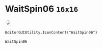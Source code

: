 # WaitSpin06 `16x16`
<img src="/img/WaitSpin06.png" width=16 height=16>

``` CSharp
EditorGUIUtility.IconContent("WaitSpin06")
```
```
WaitSpin06
```
